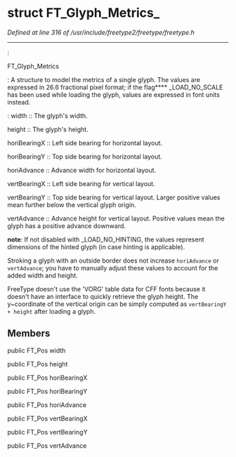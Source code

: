 # struct FT_Glyph_Metrics_

*Defined at line 316 of /usr/include/freetype2/freetype/freetype.h*

************************************************************************



:

   FT_Glyph_Metrics

**<not a builtin command>** :   A structure to model the metrics of a single glyph.  The values are   expressed in 26.6 fractional pixel format; if the flag**<not a builtin command>** _LOAD_NO_SCALE has been used while loading the glyph, values are   expressed in font units instead.

**<not a builtin command>** :   width ::     The glyph's width.

   height ::     The glyph's height.

   horiBearingX ::     Left side bearing for horizontal layout.

   horiBearingY ::     Top side bearing for horizontal layout.

   horiAdvance ::     Advance width for horizontal layout.

   vertBearingX ::     Left side bearing for vertical layout.

   vertBearingY ::     Top side bearing for vertical layout.  Larger positive values mean     further below the vertical glyph origin.

   vertAdvance ::     Advance height for vertical layout.  Positive values mean the glyph     has a positive advance downward.



**note**:   If not disabled with **<not a builtin command>** _LOAD_NO_HINTING, the values represent   dimensions of the hinted glyph (in case hinting is applicable).

   Stroking a glyph with an outside border does not increase   `horiAdvance` or `vertAdvance`; you have to manually adjust these   values to account for the added width and height.

   FreeType doesn't use the 'VORG' table data for CFF fonts because it   doesn't have an interface to quickly retrieve the glyph height.  The   y~coordinate of the vertical origin can be simply computed as   `vertBearingY + height` after loading a glyph.



## Members

public FT_Pos width

public FT_Pos height

public FT_Pos horiBearingX

public FT_Pos horiBearingY

public FT_Pos horiAdvance

public FT_Pos vertBearingX

public FT_Pos vertBearingY

public FT_Pos vertAdvance



